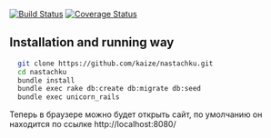 [![Build Status](https://travis-ci.org/ulmic/nastachku.png?branch=develop)](https://travis-ci.org/ulmic/nastachku)
[![Coverage Status](https://coveralls.io/repos/ulmic/nastachku/badge.png?branch=2013-master)](https://coveralls.io/r/ulmic/nastachku?branch=2013-master)
## Installation and running way
```sh
  git clone https://github.com/kaize/nastachku.git
  cd nastachku
  bundle install
  bundle exec rake db:create db:migrate db:seed
  bundle exec unicorn_rails
```

  Теперь в браузере можно будет открыть сайт, по умолчанию он находится
по ссылке http://localhost:8080/
